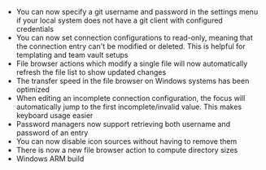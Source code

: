 - You can now specify a git username and password in the settings menu if your local system does not have a git client with configured credentials
- You can now set connection configurations to read-only, meaning that the connection entry can't be modified or deleted. This is helpful for templating and team vault setups
- File browser actions which modify a single file will now automatically refresh the file list to show updated changes
- The transfer speed in the file browser on Windows systems has been optimized
- When editing an incomplete connection configuration, the focus will automatically jump to the first incomplete/invalid value. This makes keyboard usage easier
- Password managers now support retrieving both username and password of an entry
- You can now disable icon sources without having to remove them
- There is now a new file browser action to compute directory sizes
- Windows ARM build
